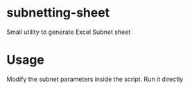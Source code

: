 # subnetting-sheet
Small utility to generate Excel Subnet sheet

# Usage

Modify the subnet parameters inside the script. Run it directly


